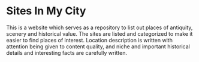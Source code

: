 # Sites In My City

This is a website which serves as a repository to list out places of antiquity, scenery and historical value. The sites are listed and categorized to make it easier to find places of interest. Location description is written with attention being given to content quality, and niche and important historical details and interesting facts are carefully written. 